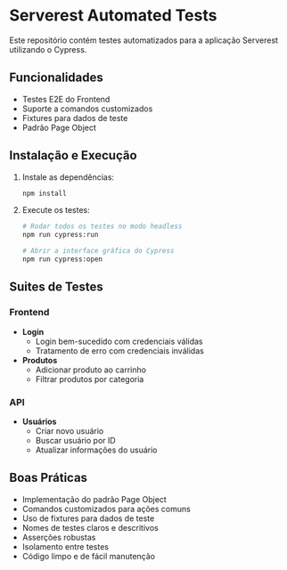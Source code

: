 # Serverest Automated Tests

Este repositório contém testes automatizados para a aplicação Serverest utilizando o Cypress.

## Funcionalidades

- Testes E2E do Frontend
- Suporte a comandos customizados
- Fixtures para dados de teste
- Padrão Page Object

## Instalação e Execução

1. Instale as dependências:
   ```bash
   npm install
   ```

2. Execute os testes:
   ```bash
   # Rodar todos os testes no modo headless
   npm run cypress:run

   # Abrir a interface gráfica do Cypress
   npm run cypress:open
   ```

## Suites de Testes

### Frontend

- **Login**
  - Login bem-sucedido com credenciais válidas
  - Tratamento de erro com credenciais inválidas
- **Produtos**
  - Adicionar produto ao carrinho
  - Filtrar produtos por categoria

### API

- **Usuários**
  - Criar novo usuário
  - Buscar usuário por ID
  - Atualizar informações do usuário

## Boas Práticas

- Implementação do padrão Page Object
- Comandos customizados para ações comuns
- Uso de fixtures para dados de teste
- Nomes de testes claros e descritivos
- Asserções robustas
- Isolamento entre testes
- Código limpo e de fácil manutenção
